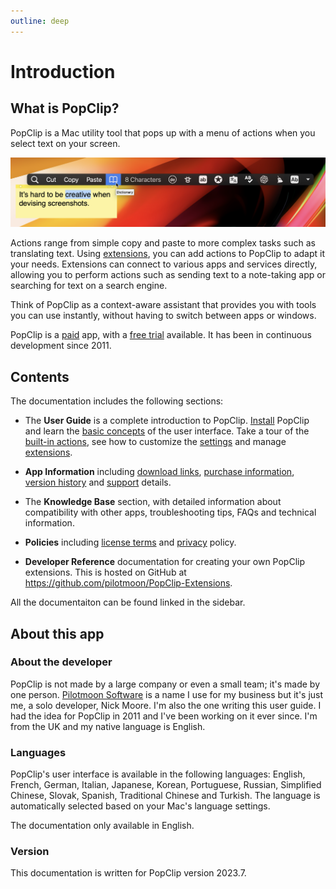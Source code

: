 ```yaml
---
outline: deep
---
```


# Introduction

## What is PopClip?

PopClip is a Mac utility tool that pops up with a menu of actions when you select text on your screen.

![PopClip screenshot](./shot-general-4.png "Screenshot of PopClip")

Actions range from simple copy and paste to more complex tasks such as translating text. Using [extensions](/extensions/), you can add actions to PopClip to adapt it your needs. Extensions can connect to various apps and services directly, allowing you to perform actions such as sending text to a note-taking app or searching for text on a search engine.

Think of PopClip as a context-aware assistant that provides you with tools you can use instantly, without having to switch between apps or windows.

PopClip is a [paid](/buy) app, with a [free trial](/download) available. It has been in continuous development since 2011.

## **Contents**

The documentation includes the following sections:

* The **User Guide** is a complete introduction to PopClip. [Install]() PopClip and learn the [basic concepts]() of the user interface. Take a tour of the [built-in actions](), see how to customize the [settings]() and manage [extensions]().

* **App Information** including [download links](), [purchase information](), [version history]() and [support]() details.

* The **Knowledge Base** section, with detailed information about compatibility with other apps, troubleshooting tips, FAQs and technical information.

* **Policies** including [license terms]() and [privacy]() policy.

* **Developer Reference** documentation for creating your own PopClip extensions. This is hosted on GitHub at <https://github.com/pilotmoon/PopClip-Extensions>.
  
All the documentaiton can be found linked in the sidebar.

## About this app

### About the developer

PopClip is not made by a large company or even a small team; it's made by one person. [Pilotmoon Software](https://pilotmoon.com/about/) is a name I use for my business but it's just me, a solo developer, Nick Moore. I'm also the one writing this user guide. I had the idea for PopClip in 2011 and I've been working on it ever since. I'm from the UK and my native language is English.

### Languages

PopClip's user interface is available in the following languages: English, French, German, Italian, Japanese, Korean, Portuguese, Russian, Simplified Chinese, Slovak, Spanish, Traditional Chinese and Turkish. The language is automatically selected based on your Mac's language settings.

The documentation only available in English.

### Version

This documentation is written for PopClip version 2023.7.
